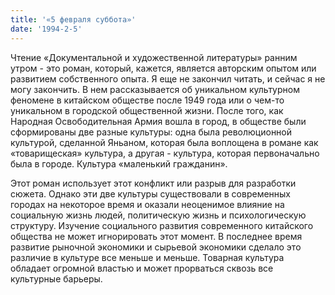```yaml
---
title: '«5 февраля суббота»'
date: '1994-2-5'
---
```

Чтение «Документальной и художественной литературы» ранним утром - это роман, который, кажется, является авторским опытом или развитием собственного опыта. Я еще не закончил читать, и сейчас я не могу закончить. В нем рассказывается об уникальном культурном феномене в китайском обществе после 1949 года или о чем-то уникальном в городской общественной жизни. После того, как Народная Освободительная Армия вошла в город, в обществе были сформированы две разные культуры: одна была революционной культурой, сделанной Яньаном, которая была воплощена в романе как «товарищеская» культура, а другая - культура, которая первоначально была в городе. Культура «маленький гражданин».

Этот роман использует этот конфликт или разрыв для разработки сюжета. Однако эти две культуры существовали в современных городах на некоторое время и оказали неоценимое влияние на социальную жизнь людей, политическую жизнь и психологическую структуру. Изучение социального развития современного китайского общества не может игнорировать этот момент. В последнее время развитие рыночной экономики и сырьевой экономики сделало это различие в культуре все меньше и меньше. Товарная культура обладает огромной властью и может прорваться сквозь все культурные барьеры.